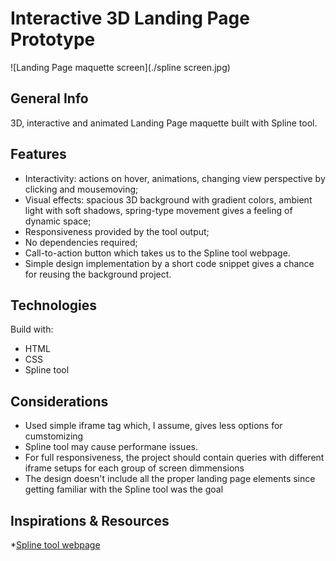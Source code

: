 # Interactive 3D Landing Page Prototype
![Landing Page maquette screen](./spline screen.jpg)
## General Info
3D, interactive and animated Landing Page maquette built with Spline tool. 
## Features
* Interactivity: actions on hover, animations, changing view perspective by clicking and mousemoving;
* Visual effects: spacious 3D background with gradient colors, ambient light with soft shadows, spring-type movement gives a feeling of dynamic space;
* Responsiveness provided by the tool output;
* No dependencies required;
* Call-to-action button which takes us to the Spline tool webpage.
* Simple design implementation by a short code snippet gives a chance for reusing the background project.
## Technologies
Build with:
- HTML
- CSS
- Spline tool
## Considerations
* Used simple iframe tag which, I assume, gives less options for cumstomizing
* Spline tool may cause performane issues.
* For full responsiveness, the project should contain queries with different iframe setups for each group of screen dimmensions
* The design doesn't include all the proper landing page elements since getting familiar with the Spline tool was the goal
## Inspirations & Resources
*[Spline tool webpage](https://spline.design/#features)
